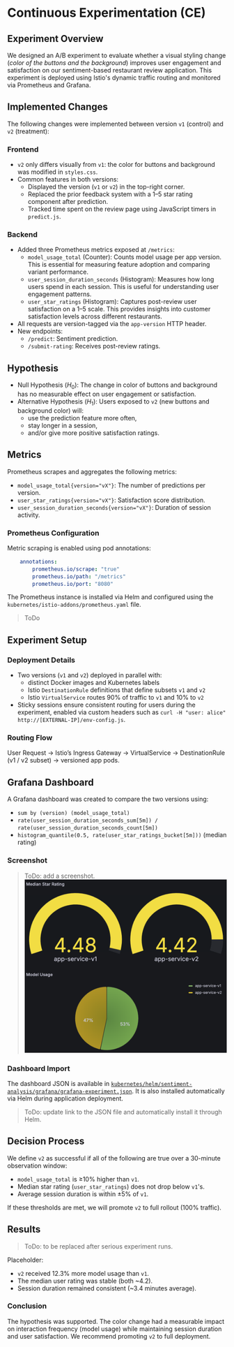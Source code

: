 # Continuous Experimentation (CE)

## Experiment Overview 
We designed an A/B experiment to evaluate whether a visual styling change (*color of the buttons and the background*) improves user engagement and satisfaction on our sentiment-based restaurant review application. This experiment is deployed using Istio's dynamic traffic routing and monitored via Prometheus and Grafana. 

## Implemented Changes 

The following changes were implemented between version `v1` (control) and `v2` (treatment):

### Frontend 
- `v2` only differs visually from `v1`: the color for buttons and background was modified in `styles.css`. 
- Common features in both versions:
  - Displayed the version (`v1` or `v2`) in the top-right corner. 
  - Replaced the prior feedback system with a 1–5 star rating component after prediction. 
  - Tracked time spent on the review page using JavaScript timers in `predict.js`. 

### Backend 
- Added three Prometheus metrics exposed at `/metrics`: 
  - `model_usage_total` (Counter): Counts model usage per app version. This is essential for measuring feature adoption and comparing variant performance. 
  - `user_session_duration_seconds` (Histogram): Measures how long users spend in each session. This is useful for understanding user engagement patterns. 
  - `user_star_ratings` (Histogram): Captures post-review user satisfaction on a 1–5 scale. This provides insights into customer satisfaction levels across different restaurants. 
- All requests are version-tagged via the `app-version` HTTP header. 
- New endpoints:
  - `/predict`: Sentiment prediction. 
  - `/submit-rating`: Receives post-review ratings. 

## Hypothesis
- Null Hypothesis ($H_0$): The change in color of buttons and background has no measurable effect on user engagement or satisfaction. 
- Alternative Hypothesis ($H_1$): Users exposed to `v2` (new buttons and background color) will: 
  - use the prediction feature more often, 
  - stay longer in a session, 
  - and/or give more positive satisfaction ratings. 

## Metrics 
Prometheus scrapes and aggregates the following metrics: 
  - `model_usage_total{version="vX"}`: The number of predictions per version. 
  - `user_star_ratings{version="vX"}`: Satisfaction score distribution. 
  - `user_session_duration_seconds{version="vX"}`: Duration of session activity. 

### Prometheus Configuration 
Metric scraping is enabled using pod annotations:
```yaml
    annotations:
        prometheus.io/scrape: "true"
        prometheus.io/path: "/metrics"
        prometheus.io/port: "8080"
```

The Prometheus instance is installed via Helm and configured using the `kubernetes/istio-addons/prometheus.yaml` file. 

> ToDo 

## Experiment Setup 

### Deployment Details 
- Two versions (`v1` and `v2`) deployed in parallel with: 
  - distinct Docker images and Kubernetes labels 
  - Istio `DestinationRule` definitions that define subsets `v1` and `v2` 
  - Istio `VirtualService` routes 90% of traffic to `v1` and 10% to `v2` 
- Sticky sessions ensure consistent routing for users during the experiment, enabled via custom headers such as `curl -H "user: alice" http://[EXTERNAL-IP]/env-config.js`. 

### Routing Flow 
User Request -> Istio’s Ingress Gateway -> VirtualService -> DestinationRule (v1 / v2 subset) -> versioned app pods.

## Grafana Dashboard  

A Grafana dashboard was created to compare the two versions using: 
  - `sum by (version) (model_usage_total)`
  - `rate(user_session_duration_seconds_sum[5m]) / rate(user_session_duration_seconds_count[5m])`
  - `histogram_quantile(0.5, rate(user_star_ratings_bucket[5m]))` (median rating)

### Screenshot

> ToDo: add a screenshot. 
![Dashboard Screenshot](/pics/grafana-dashboard-ce.png)

### Dashboard Import
The dashboard JSON is available in [`kubernetes/helm/sentiment-analysis/grafana/grafana-experiment.json`](?). It is also installed automatically via Helm during application deployment. 

> ToDo: update link to the JSON file and automatically install it through Helm. 

## Decision Process 
We define `v2` as successful if all of the following are true over a 30-minute observation window: 
  - `model_usage_total` is ≥10% higher than `v1`. 
  - Median star rating (`user_star_ratings`) does not drop below `v1`'s. 
  - Average session duration is within ±5% of `v1`. 

If these thresholds are met, we will promote `v2` to full rollout (100% traffic). 

## Results 
> ToDo: to be replaced after serious experiment runs. 

Placeholder: 
- `v2` received 12.3% more model usage than `v1`.  
- The median user rating was stable (both ~4.2). 
- Session duration remained consistent (~3.4 minutes average). 

### Conclusion 
The hypothesis was supported. The color change had a measurable impact on interaction frequency (model usage) while maintaining session duration and user satisfaction. We recommend promoting `v2` to full deployment. 
